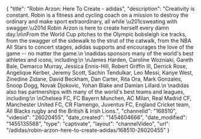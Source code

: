 {
    "title": "Robin Arzon: Here To Create - adidas",
    "description": "Creativity is constant. Robin is a fitness and cycling coach on a mission to destroy the ordinary and make sport extraordinary, all while \u201csweating with swagger.\u201d Robin Arzon is here to create herself every damn day.\n\nFrom the World Cup pitches to the Olympic bobsleigh ice tracks, from the swagger of the sidewalk to the strut of the catwalk, from the NBA All Stars to concert stages, adidas supports and encourages the love of the game -- no matter the game.\n \nadidas sponsors many of the world's best athletes and icons, including:\n \nJames Harden, Caroline Wozniaki, Gareth Bale, Demarco Murray, Jessica Ennis-Hill, Robert Griffin III, Derrick Rose, Angelique Kerber, Jeremy Scott, Sachin Tendulkar, Leo Messi, Kanye West, Zinedine Zidane, David Beckham, Dan Carter, Rita Ora, Mark Gonzales, Snoop Dogg, Novak Djokovic, Yohan Blake and Damian Lillard.\n \nadidas also has partnerships with many of the world's best teams and leagues, including:\n \nChelsea FC, FC Bayern Munchen, AC Milan, Real Madrid CF, Manchester United FC, CR Flamengo, Juventus FC, England Cricket team, All Blacks rugby and the British & Irish Lions.",
    "channelid": "168510",
    "videoid": "26020455",
    "date_created": "1454604666",
    "date_modified": "1455135588",
    "type": "captivate",
    "layout": "channelVideo",
    "url": "\/adidas\/robin-arzon-here-to-create-adidas\/168510-26020455"
}
